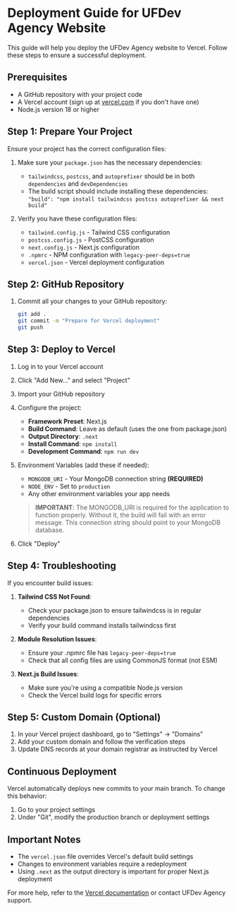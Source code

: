 # Deployment Guide for UFDev Agency Website

This guide will help you deploy the UFDev Agency website to Vercel. Follow these steps to ensure a successful deployment.

## Prerequisites

- A GitHub repository with your project code
- A Vercel account (sign up at [vercel.com](https://vercel.com) if you don't have one)
- Node.js version 18 or higher

## Step 1: Prepare Your Project

Ensure your project has the correct configuration files:

1. Make sure your `package.json` has the necessary dependencies:
   - `tailwindcss`, `postcss`, and `autoprefixer` should be in both `dependencies` and `devDependencies`
   - The build script should include installing these dependencies: `"build": "npm install tailwindcss postcss autoprefixer && next build"`

2. Verify you have these configuration files:
   - `tailwind.config.js` - Tailwind CSS configuration
   - `postcss.config.js` - PostCSS configuration
   - `next.config.js` - Next.js configuration
   - `.npmrc` - NPM configuration with `legacy-peer-deps=true`
   - `vercel.json` - Vercel deployment configuration

## Step 2: GitHub Repository

1. Commit all your changes to your GitHub repository:
   ```bash
   git add .
   git commit -m "Prepare for Vercel deployment"
   git push
   ```

## Step 3: Deploy to Vercel

1. Log in to your Vercel account
2. Click "Add New..." and select "Project"
3. Import your GitHub repository
4. Configure the project:
   - **Framework Preset**: Next.js
   - **Build Command**: Leave as default (uses the one from package.json)
   - **Output Directory**: `.next`
   - **Install Command**: `npm install`
   - **Development Command**: `npm run dev`

5. Environment Variables (add these if needed):
   - `MONGODB_URI` - Your MongoDB connection string **(REQUIRED)**
   - `NODE_ENV` - Set to `production`
   - Any other environment variables your app needs

   > **IMPORTANT**: The MONGODB_URI is required for the application to function properly. Without it, the build will fail with an error message. This connection string should point to your MongoDB database.

6. Click "Deploy"

## Step 4: Troubleshooting

If you encounter build issues:

1. **Tailwind CSS Not Found**:
   - Check your package.json to ensure tailwindcss is in regular dependencies
   - Verify your build command installs tailwindcss first

2. **Module Resolution Issues**:
   - Ensure your .npmrc file has `legacy-peer-deps=true`
   - Check that all config files are using CommonJS format (not ESM)

3. **Next.js Build Issues**:
   - Make sure you're using a compatible Node.js version
   - Check the Vercel build logs for specific errors

## Step 5: Custom Domain (Optional)

1. In your Vercel project dashboard, go to "Settings" → "Domains"
2. Add your custom domain and follow the verification steps
3. Update DNS records at your domain registrar as instructed by Vercel

## Continuous Deployment

Vercel automatically deploys new commits to your main branch. To change this behavior:

1. Go to your project settings
2. Under "Git", modify the production branch or deployment settings

## Important Notes

- The `vercel.json` file overrides Vercel's default build settings
- Changes to environment variables require a redeployment
- Using `.next` as the output directory is important for proper Next.js deployment

For more help, refer to the [Vercel documentation](https://vercel.com/docs) or contact UFDev Agency support. 